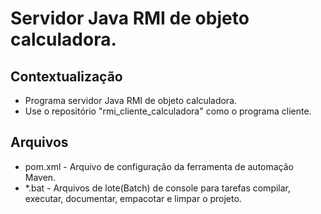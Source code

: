 # Servidor Java RMI de objeto calculadora.

## Contextualização

- Programa servidor Java RMI de objeto calculadora.
- Use o repositório "rmi_cliente_calculadora" como o programa cliente.

## Arquivos

- pom.xml - Arquivo de configuração da ferramenta de automação Maven.
- *.bat - Arquivos de lote(Batch) de console para tarefas compilar, executar, documentar, empacotar e limpar o projeto.